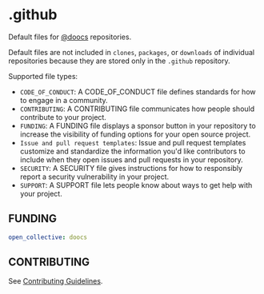 # .github
Default files for [@doocs](https://github.com/doocs) repositories.

Default files are not included in `clones`, `packages`, or `downloads` of individual repositories because they are stored only in the `.github` repository.

Supported file types:

- `CODE_OF_CONDUCT`: A CODE_OF_CONDUCT file defines standards for how to engage in a community.
- `CONTRIBUTING`: A CONTRIBUTING file communicates how people should contribute to your project.
- `FUNDING`: A FUNDING file displays a sponsor button in your repository to increase the visibility of funding options for your open source project. 
- `Issue and pull request templates`: Issue and pull request templates customize and standardize the information you'd like contributors to include when they open issues and pull requests in your repository. 
- `SECURITY`: 	A SECURITY file gives instructions for how to responsibly report a security vulnerability in your project.
- `SUPPORT`: A SUPPORT file lets people know about ways to get help with your project.

## FUNDING
```yml
open_collective: doocs
```

## CONTRIBUTING
See [Contributing Guidelines](/CONTRIBUTING.md).